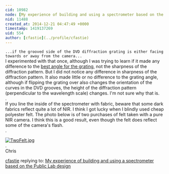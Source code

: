 ```yaml
---
cid: 10982
node: [My experience of building and using a spectrometer based on the Public Lab design](../notes/MrBumper/12-20-2014/my-experience-of-building-and-using-a-spectrometer-based-on-the-public-lab-design)
nid: 11488
created_at: 2014-12-21 04:47:49 +0000
timestamp: 1419137269
uid: 554
author: [cfastie](../profile/cfastie)
---
```


`...if the grooved side of the DVD diffraction grating is either facing towards or away from the camera...`  
I experimented with that once, although I was trying to learn if it made any difference to the [best angle for the grating](http://publiclab.org/notes/cfastie/2-12-2013/grating-angle-dvdr), not the sharpness of the diffraction pattern. But I did not notice any difference in sharpness of the diffraction pattern. It also made little or no difference to the grating angle, although if flipping the grating over also changes the orientation of the curves in the DVD grooves, the height of the diffraction pattern (perpendicular to the wavelength scale) changes. I'm not sure why that is.  
.  
If you line the inside of the spectrometer with fabric, beware that some dark fabrics reflect quite a lot of NIR. I think I got lucky when I blindly used cheap polyester felt. The photo below is of two purchases of felt taken with a pure NIR camera. I think this is a good result, even though the felt does reflect some of the camera's flash.  
.  

[![TwoFelt.jpg](https://i.publiclab.org/system/images/photos/000/008/514/medium/TwoFelt.jpg)](https://i.publiclab.org/system/images/photos/000/008/514/original/TwoFelt.jpg)  
.  
Chris










[cfastie](../profile/cfastie) replying to: [My experience of building and using a spectrometer based on the Public Lab design](../notes/MrBumper/12-20-2014/my-experience-of-building-and-using-a-spectrometer-based-on-the-public-lab-design)

